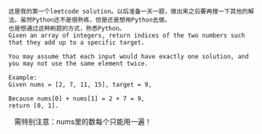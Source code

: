     这是我的第一个leetcode solution。以后准备一天一题，做出来之后要再搜一下其他的解法。虽然Python还不是很熟练，但是还是想用Python去做。
    也是想通过这种刷题的方式，熟悉Python。
    Given an array of integers, return indices of the two numbers such that they add up to a specific target.

    You may assume that each input would have exactly one solution, and you may not use the same element twice.

    Example:
    Given nums = [2, 7, 11, 15], target = 9,

    Because nums[0] + nums[1] = 2 + 7 = 9,
    return [0, 1].
    
    需特别注意：nums里的数每个只能用一遍！
